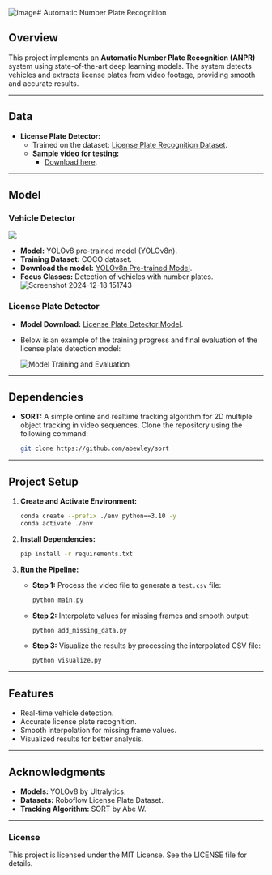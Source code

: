![image](https://github.com/user-attachments/assets/384089a7-5eee-43a5-81fd-58f67a1933cf)# Automatic Number Plate Recognition

## Overview
This project implements an **Automatic Number Plate Recognition (ANPR)** system using state-of-the-art deep learning models. The system detects vehicles and extracts license plates from video footage, providing smooth and accurate results.

---

## **Data**
- **License Plate Detector:**
  - Trained on the dataset: [License Plate Recognition Dataset](https://universe.roboflow.com/roboflow-universe-projects/license-plate-recognition-rxg4e/dataset/4).
  - **Sample video for testing:**
    - [Download here](https://drive.google.com/file/d/1_UtYQmn-sQqtBM49zKbEDO2SAbejq0of/view?usp=sharing).

---

## **Model**

### Vehicle Detector
![](https://github.com/user-attachments/assets/526191df-be98-464e-9e2c-e5b811e0dbe2)

- **Model:** YOLOv8 pre-trained model (YOLOv8n).
- **Training Dataset:** COCO dataset.
- **Download the model:** [YOLOv8n Pre-trained Model](https://huggingface.co/Ultralytics/YOLOv8/blob/main/yolov8n.pt).
- **Focus Classes:** Detection of vehicles with number plates.
  ![Screenshot 2024-12-18 151743](https://github.com/user-attachments/assets/aa3a860d-43ed-43af-ba95-e7b8689a4e55)


### License Plate Detector
- **Model Download:** [License Plate Detector Model](https://drive.google.com/file/d/1LAGCUu4qA9bdovxBlCwzZBgdhvhLQYSw/view?usp=sharing).
- Below is an example of the training progress and final evaluation of the license plate detection model:

  ![Model Training and Evaluation](https://github.com/user-attachments/assets/288ccb65-ece4-47a8-a0e6-68880b690d5b)


---

## **Dependencies**
- **SORT:** A simple online and realtime tracking algorithm for 2D multiple object tracking in video sequences. Clone the repository using the following command:
  ```bash
  git clone https://github.com/abewley/sort
  ```

---

## **Project Setup**

1. **Create and Activate Environment:**
    ```bash
    conda create --prefix ./env python==3.10 -y
    conda activate ./env
    ```

2. **Install Dependencies:**
    ```bash
    pip install -r requirements.txt
    ```

3. **Run the Pipeline:**
    - **Step 1:** Process the video file to generate a `test.csv` file:
      ```bash
      python main.py
      ```

    - **Step 2:** Interpolate values for missing frames and smooth output:
      ```bash
      python add_missing_data.py
      ```

    - **Step 3:** Visualize the results by processing the interpolated CSV file:
      ```bash
      python visualize.py
      ```

---

## **Features**
- Real-time vehicle detection.
- Accurate license plate recognition.
- Smooth interpolation for missing frame values.
- Visualized results for better analysis.

---

## **Acknowledgments**
- **Models:** YOLOv8 by Ultralytics.
- **Datasets:** Roboflow License Plate Dataset.
- **Tracking Algorithm:** SORT by Abe W.

---

### License
This project is licensed under the MIT License. See the LICENSE file for details.
